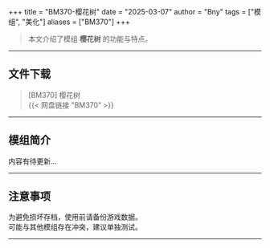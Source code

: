+++
title = "BM370-樱花树"
date = "2025-03-07"
author = "Bny"
tags = ["模组", "美化"]
aliases = ["BM370"]
+++

> 本文介绍了模组 **樱花树** 的功能与特点。

---

## 文件下载

> [BM370] 樱花树  
{{< 网盘链接 "BM370" >}}  

---

## 模组简介

>  
内容有待更新...  

---

## 注意事项

>  
为避免损坏存档，使用前请备份游戏数据。  
可能与其他模组存在冲突，建议单独测试。  

---

